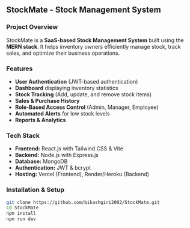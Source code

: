 ## StockMate - Stock Management System

### Project Overview
StockMate is a **SaaS-based Stock Management System** built using the **MERN stack**. It helps inventory owners efficiently manage stock, track sales, and optimize their business operations.

### Features
- **User Authentication** (JWT-based authentication)
- **Dashboard** displaying inventory statistics
- **Stock Tracking** (Add, update, and remove stock items)
- **Sales & Purchase History**
- **Role-Based Access Control** (Admin, Manager, Employee)
- **Automated Alerts** for low stock levels
- **Reports & Analytics**

### Tech Stack
- **Frontend:** React.js with Tailwind CSS & Vite
- **Backend:** Node.js with Express.js
- **Database:** MongoDB
- **Authentication:** JWT & bcrypt
- **Hosting:** Vercel (Frontend), Render/Heroku (Backend)

### Installation & Setup
```bash
git clone https://github.com/bikashgiri2002/StockMate.git
cd StockMate
npm install
npm run dev
```